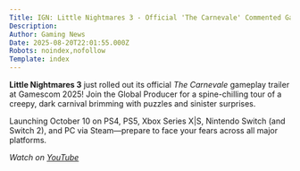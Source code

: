 ```yaml
---
Title: IGN: Little Nightmares 3 - Official 'The Carnevale' Commented Gameplay Trailer | gamescom 2025
Description: 
Author: Gaming News
Date: 2025-08-20T22:01:55.000Z
Robots: noindex,nofollow
Template: index
---
```

<p><strong>Little Nightmares 3</strong> just rolled out its official <em>The Carnevale</em> gameplay trailer at Gamescom 2025! Join the Global Producer for a spine-chilling tour of a creepy, dark carnival brimming with puzzles and sinister surprises.</p>

<p>Launching October 10 on PS4, PS5, Xbox Series X|S, Nintendo Switch (and Switch 2), and PC via Steam—prepare to face your fears across all major platforms.</p>

<p><em>Watch on <a href="https://www.youtube.com/watch?v=hCZpd6MESyo" rel="noopener noreferrer">YouTube</a></em></p>


